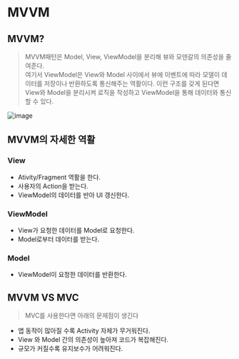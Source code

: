# MVVM

## MVVM?
> MVVM패턴은 Model, View, ViewModel을 분리해 뷰와 모덴갈의 의존성을 줄여준다.  
> 여기서 ViewModel은 View와 Model 사이에서 뷰에 이벤트에 따라 모델이 데이터를 저장이나 반환하도록 통신해주는 역활이다.
> 이런 구조를 갖게 된다면 View와 Model을 분리시켜 로직을 작성하고 ViewModel을 통해 데이터와 통신 할 수 있다.

![image](https://github.com/oheunchan07/TIL/assets/131967057/7e588672-648e-4309-8a4c-e9b48479c268)

## MVVM의 자세한 역활
### View
* Ativity/Fragment 역활을 한다.
* 사용자의 Action을 받는다.
* ViewModel의 데이터를 반아 UI 갱신한다.

### ViewModel
* View가 요청한 데이터를 Model로 요청한다.
* Model로부터 데이터를 받는다.

### Model
* ViewModel이 요청한 데이터를 반환한다.

## MVVM VS MVC
> MVC를 사용한다면 아래의 문제점이 생긴다
* 앱 동작이 많아질 수록 Activity 자체가 무거워진다.
* View 와 Model 간의 의존성이 높아져 코드가 복잡해진다.
* 규모가 커질수록 유지보수가 어려워진다.